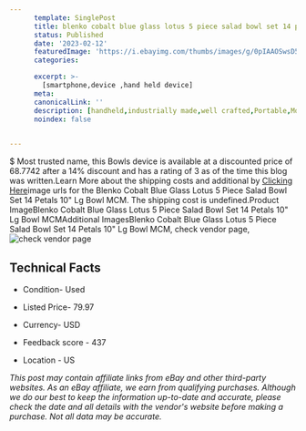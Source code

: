 ```yaml
---
      template: SinglePost
      title: blenko cobalt blue glass lotus 5 piece salad bowl set 14 petals 10 lg bowl mcm
      status: Published
      date: '2023-02-12'
      featuredImage: 'https://i.ebayimg.com/thumbs/images/g/0pIAAOSwsD5j4oTP/s-l225.jpg'
      categories: 

      excerpt: >-
        [smartphone,device ,hand held device]
      meta:
      canonicalLink: ''
      description: [handheld,industrially made,well crafted,Portable,Mobile,Compact,Convenient,Lightweight,Maneuverable,Man-portable,Miniature,Carriable,Hand-held,Light,Holdable,Transportable,Mobile device,Pocket-sized,On-the-go,Wireless,Cordless,Compact size,Convenient size, smartphone,device ,hand held device]
      noindex: false

        
---
```

$
    Most trusted name, this Bowls device is available at a discounted price of 68.7742 after a 14% discount and has a rating of 3 as of the time this blog was written.Learn More about the shipping costs and additional by [Clicking Here](https://www.ebay.com/itm/364138268536?hash=item54c8550778%3Ag%3A0pIAAOSwsD5j4oTP&mkevt=1&mkcid=1&mkrid=711-53200-19255-0&campid=%253CePNCampaignId%253E&customid=%253CreferenceId%253E&toolid=10049)image urls for the Blenko Cobalt Blue Glass Lotus 5 Piece Salad Bowl Set 14 Petals 10" Lg Bowl MCM. The shipping cost is undefined.Product ImageBlenko Cobalt Blue Glass Lotus 5 Piece Salad Bowl Set 14 Petals 10" Lg Bowl MCMAdditional ImagesBlenko Cobalt Blue Glass Lotus 5 Piece Salad Bowl Set 14 Petals 10" Lg Bowl MCM, check vendor page, ![check vendor page](https://origin-galleryplus.ebayimg.com/ws/web/364138268536_2_0_1/225x225.jpg,https://origin-galleryplus.ebayimg.com/ws/web/364138268536_3_0_1/225x225.jpg,https://origin-galleryplus.ebayimg.com/ws/web/364138268536_4_0_1/225x225.jpg,https://origin-galleryplus.ebayimg.com/ws/web/364138268536_5_0_1/225x225.jpg,https://origin-galleryplus.ebayimg.com/ws/web/364138268536_6_0_1/225x225.jpg,https://origin-galleryplus.ebayimg.com/ws/web/364138268536_7_0_1/225x225.jpg,https://origin-galleryplus.ebayimg.com/ws/web/364138268536_8_0_1/225x225.jpg,https://origin-galleryplus.ebayimg.com/ws/web/364138268536_9_0_1/225x225.jpg,https://origin-galleryplus.ebayimg.com/ws/web/364138268536_10_0_1/225x225.jpg,https://origin-galleryplus.ebayimg.com/ws/web/364138268536_11_0_1/225x225.jpg,https://origin-galleryplus.ebayimg.com/ws/web/364138268536_12_0_1/225x225.jpg,https://origin-galleryplus.ebayimg.com/ws/web/364138268536_13_0_1/225x225.jpg,https://origin-galleryplus.ebayimg.com/ws/web/364138268536_14_0_1/225x225.jpg,https://origin-galleryplus.ebayimg.com/ws/web/364138268536_15_0_1/225x225.jpg)
    
    

 ## Technical Facts 



     
      

 - Condition- Used 


      

 - Listed Price- 79.97 


      

 - Currency- USD 


      

 - Feedback score - 437 


      

 - Location - US 


      
      

 *_This post may contain affiliate links from eBay and other third-party websites. As an eBay affiliate, we earn from qualifying purchases. Although we do our best to keep the information up-to-date and accurate, please check the date and all details with the vendor's website before making a purchase. Not all data may be accurate._*



    
    
    
    
    
